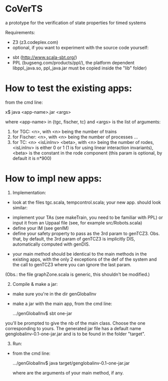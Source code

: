 # CoVerTS
a prototype for the verification of state properties for timed systems

Requirements:
- Z3 (z3.codeplex.com) 
- optional, if you want to experiment with the source code yourself:
 * sbt (http://www.scala-sbt.org/) 
 * PPL (bugseng.com/products/ppl/‎), the platform dependent libppl_java.so, ppl_java.jar must be copied inside the "lib" folder)


How to test the existing apps:  
===

from the cmd line:

x$ java \<app-name\>.jar \<args\>

where \<app-name\> in {tgc, fischer, tc} and \<args\> is the list of arguments:

1. for TGC: \<n\>, with \<n\> being the number of trains 
2. for Fischer: \<n\>, with \<n\> being the number of processes ...
3. for TC: \<n\> \<isLinInv\> \<beta\>, with \<n\> being the number of rodes, \<isLinInv\> is either 0 or 1 (1 is for using linear interaction invariants), \<beta\> is the constant in the rode component (this param is optional, by default it is n*900)

How to impl new apps:  
===

1. Implementation:
 - look at the files tgc.scala, tempcontrol.scala; your new app. should look similar:
  * implement your TAs (see makeTrain, you need to be familiar with PPL) or input it from an Uppaal file (see, for example src/Robots.scala)
  * define your IM (see genIM)
  * define your safety property to pass as the 3rd param to genTCZ3. Obs. that, by default, the 3rd param of genTCZ3 is implicitly DIS, automatically computed with genDIS.
 - your main method should be identical to the main methods in the existing apps, with the only 2 exceptions of the def of the system and the call to genTCZ3 where you can ignore the last param.

  (Obs.: the file graphZone.scala is generic, this shouldn't be modified.)
 
2. Compile & make a jar:
 - make sure you're in the dir genGlobalInv
 - make a jar with the main app, from the cmd line:
 
    .../genGlobalInv$ sbt one-jar

  you'll be prompted to give the nb of the main class. Choose the one corresponding to yours. The generated jar file has a default name genglobalinv-0.1-one-jar.jar and is to be found in the folder "target". 

3. Run: 
 - from the cmd line:
 
    .../genGlobalInv$ java target/genglobalinv-0.1-one-jar.jar <args>

   where <args> are the arguments of your main method, if any.
